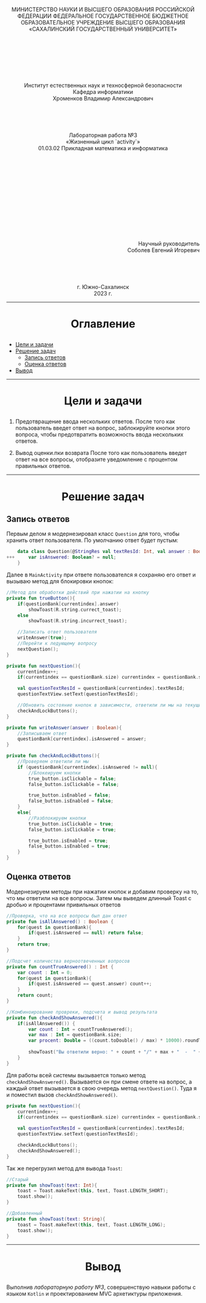 <p align = "center">МИНИСТЕРСТВО НАУКИ И ВЫСШЕГО ОБРАЗОВАНИЯ
РОССИЙСКОЙ ФЕДЕРАЦИИ
ФЕДЕРАЛЬНОЕ ГОСУДАРСТВЕННОЕ БЮДЖЕТНОЕ
ОБРАЗОВАТЕЛЬНОЕ УЧРЕЖДЕНИЕ ВЫСШЕГО ОБРАЗОВАНИЯ
«САХАЛИНСКИЙ ГОСУДАРСТВЕННЫЙ УНИВЕРСИТЕТ»</p>
<br><br><br><br><br><br>
<p align = "center">Институт естественных наук и техносферной безопасности<br>Кафедра информатики<br>Хроменков Владимир Александрович</p>
<br><br><br>
<p align = "center">Лабораторная работа №3<br>«Жизненный цикл `activity`»<br>01.03.02 Прикладная математика и информатика</p>
<br><br><br><br><br><br><br><br><br><br><br><br>
<p align = "right">Научный руководитель<br>
Соболев Евгений Игоревич</p>
<br><br><br>
<p align = "center">г. Южно-Сахалинск<br>2023 г.</p>

***
# <p align = "center">Оглавление</p>
- [Цели и задачи](#цели-и-задачи)
- [Решение задач](#решение-задач)
    - [Запись ответов](#recording_a_response)
    - [Оценка ответов](#response_score)
- [Вывод](#вывод)

***

# <p align = "center">Цели и задачи</p>

1.  Предотвращение ввода нескольких ответов.
После того как пользователь введет ответ на вопрос, заблокируйте кнопки этого вопроса, чтобы предотвратить возможность ввода нескольких ответов. 
 
2.	Вывод оценки.пки возврата
После того как пользователь введет ответ на все вопросы, отобразите уведомление с процентом правильных ответов. 

***

# <p align = "center">Решение задач</p>

## Запись ответов

Первым делом я модернезировал класс `Question` для того, чтобы хранить ответ пользователя. По умолчанию ответ будет пустым:

```kotlin
    data class Question(@StringRes val textResId: Int, val answer : Boolean) {
+++     var isAnswered: Boolean? = null;
    }
```

Далее в `MainActivity` при ответе пользователся я сохраняю его ответ и вызываю метод для блокировки кнопок:

```kotlin
//Метод для обработки действий при нажатии на кнопку
private fun trueButton(){
    if(questionBank[currentindex].answer)
        showToast(R.string.currect_toast);
    else
        showToast(R.string.incurrect_toast);

    //Записать ответ пользователя
    writeAnswer(true);
    //Перейти к ледующему вопросу
    nextQuestion();
}

private fun nextQuestion(){
    currentindex++;
    if(currentindex == questionBank.size) currentindex = questionBank.size - 1;

    val questionTextResId = questionBank[currentindex].textResId;
    questionTextView.setText(questionTextResId);

    //Обновить состояние кнопок в зависимости, ответили ли мы на текущий вопрос или нет
    checkAndLockButtons();
}

private fun writeAnswer(answer : Boolean){
    //Записываем ответ
    questionBank[currentindex].isAnswered = answer;
}

private fun checkAndLockButtons(){
    //Проверяем ответили ли мы
    if (questionBank[currentindex].isAnswered != null){
        //Блокеируем кнопки
        true_button.isClickable = false;
        false_button.isClickable = false;

        true_button.isEnabled = false;
        false_button.isEnabled = false;
    }
    else{
        //Разблокируем кнопки
        true_button.isClickable = true;
        false_button.isClickable = true;

        true_button.isEnabled = true;
        false_button.isEnabled = true;
    }
}
```

## Оценка ответов

Модернезируем методы при нажатии кнопок и добавим проверку на то, что мы ответили на все вопросы. 
Затем мы выведем длинный Toast с дробью и процентами привильных ответов

```kotlin
//Проверка, что на все вопросы был дан ответ
private fun isAllAnswered() : Boolean {
    for(quest in questionBank){
        if(quest.isAnswered == null) return false;
    }
    return true;
}

//Подсчет количества верноотвеченных вопросов
private fun countTrueAnswered() : Int {
    var count : Int = 0;
    for(quest in questionBank){
        if(quest.isAnswered == quest.answer) count++;
    }
    return count;
}

//Комбиноирование провреки, подсчета и вывод результата
private fun checkAndShowAnswered(){
    if(isAllAnswered()) {
        var count : Int = countTrueAnswered();
        var max : Int = questionBank.size;
        var procent: Double = ((count.toDouble() / max) * 10000).roundToInt() / 100.0;
        
        showToast("Вы ответили верно: " + count + "/" + max + "  -  " + procent + "%")
    }
}
```

Для работы всей системы вызывается только метод `checkAndShowAnswered()`.
Вызывается он при смене ответе на вопрос, а каждый ответ вызывается в свою очередь метод `nextQuestion()`. Туда я и поместил вызов `checkAndShowAnswered()`.

```kotlin
private fun nextQuestion(){
    currentindex++;
    if(currentindex == questionBank.size) currentindex = questionBank.size - 1;

    val questionTextResId = questionBank[currentindex].textResId;
    questionTextView.setText(questionTextResId);

    checkAndLockButtons();
    checkAndShowAnswered();
}
```

Так же перегрузил метод для вывода `Toast`:

```kotlin
//Старый
private fun showToast(text: Int){
    toast = Toast.makeText(this, text, Toast.LENGTH_SHORT);
    toast.show();
}

//Добавленный
private fun showToast(text: String){
    toast = Toast.makeText(this, text, Toast.LENGTH_LONG);
    toast.show();
}
```

***

# <p align = "center">Вывод</p>

Выполнив *лабораторную работу №3*, совершенствую навыки работы с языком `Kotlin` и проектированием MVC архетиктуры приложения. 
